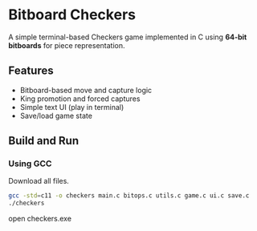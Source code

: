 # Bitboard Checkers

A simple terminal-based Checkers game implemented in C using **64-bit bitboards** for piece representation.

## Features
- Bitboard-based move and capture logic  
- King promotion and forced captures  
- Simple text UI (play in terminal)  
- Save/load game state  

## Build and Run


### Using GCC
Download all files.
```bash
gcc -std=c11 -o checkers main.c bitops.c utils.c game.c ui.c save.c
./checkers
```
open checkers.exe
